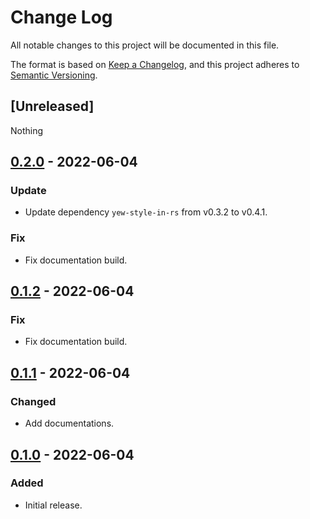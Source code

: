 # Change Log
All notable changes to this project will be documented in this file.

The format is based on [Keep a Changelog](https://keepachangelog.com/en/1.0.0/),
and this project adheres to [Semantic Versioning](https://semver.org/spec/v2.0.0.html).

## [Unreleased]
Nothing

## [0.2.0] - 2022-06-04
### Update
- Update dependency `yew-style-in-rs` from v0.3.2 to v0.4.1.
### Fix
- Fix documentation build.

## [0.1.2] - 2022-06-04
### Fix
- Fix documentation build.

## [0.1.1] - 2022-06-04
### Changed
- Add documentations.

## [0.1.0] - 2022-06-04
### Added
- Initial release.

[0.2.0]: https://github.com/MatchaChoco010/yew-scroll-area/compare/v0.1.2...v0.2.0
[0.1.2]: https://github.com/MatchaChoco010/yew-scroll-area/compare/v0.1.1...v0.1.2
[0.1.1]: https://github.com/MatchaChoco010/yew-scroll-area/compare/v0.1.0...v0.1.1
[0.1.0]: https://github.com/MatchaChoco010/yew-scroll-area/tree/v0.1.0
